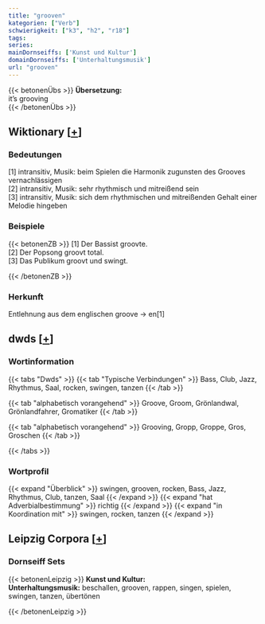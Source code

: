```yaml
---
title: "grooven"
kategorien: ["Verb"]
schwierigkeit: ["k3", "h2", "r18"]
tags:
series:
mainDornseiffs: ['Kunst und Kultur']
domainDornseiffs: ['Unterhaltungsmusik']
url: "grooven"
---
```


{{< betonenÜbs >}}
**Übersetzung:**  
it’s grooving  
{{< /betonenÜbs >}}

## Wiktionary [[+](https://de.wiktionary.org/wiki/grooven)]

### Bedeutungen
[1] intransitiv, Musik: beim Spielen die Harmonik zugunsten des Grooves vernachlässigen  
[2] intransitiv, Musik: sehr rhythmisch und mitreißend sein  
[3] intransitiv, Musik: sich dem rhythmischen und mitreißenden Gehalt einer Melodie hingeben  

### Beispiele
{{< betonenZB >}}
[1] Der Bassist groovte.  
[2] Der Popsong groovt total.  
[3] Das Publikum groovt und swingt.  

{{< /betonenZB >}}
### Herkunft
Entlehnung aus dem englischen groove → en[1]  



## dwds [[+](https://www.dwds.de/wb/grooven)]

### Wortinformation
{{< tabs "Dwds" >}}
{{< tab "Typische Verbindungen" >}}
Bass, Club, Jazz, Rhythmus, Saal, rocken, swingen, tanzen
{{< /tab >}}

{{< tab "alphabetisch vorangehend" >}}
Groove, Groom, Grönlandwal, Grönlandfahrer, Gromatiker
{{< /tab >}}

{{< tab "alphabetisch vorangehend" >}}
Grooving, Gropp, Groppe, Gros, Groschen
{{< /tab >}}

{{< /tabs >}}

### Wortprofil
{{< expand "Überblick" >}} swingen, grooven, rocken, Bass, Jazz, Rhythmus, Club, tanzen, Saal {{< /expand >}}
{{< expand "hat Adverbialbestimmung" >}} richtig {{< /expand >}}
{{< expand "in Koordination mit" >}} swingen, rocken, tanzen {{< /expand >}}

## Leipzig Corpora [[+](https://corpora.uni-leipzig.de/en/res?word=grooven&corpusId=deu_newscrawl-public_2018)]

### Dornseiff Sets
{{< betonenLeipzig >}}
**Kunst und Kultur:**  
**Unterhaltungsmusik:** beschallen, grooven, rappen, singen, spielen, swingen, tanzen, übertönen  

{{< /betonenLeipzig >}}
